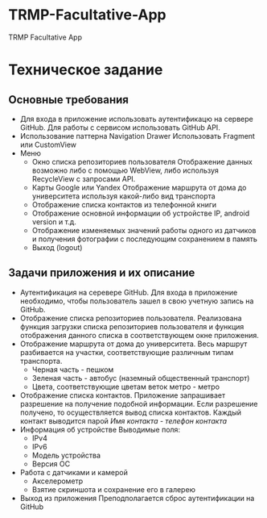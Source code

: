 # TRMP-Facultative-App
TRMP Facultative App

# Техническое задание

## Основные требования

- Для входа в приложение использовать аутентификацю на сервере GitHub.
  Для работы с сервисом использовать GitHub API.
- Использование паттерна Navigation Drawer
  Использовать Fragment или CustomView
- Меню
  - Окно списка репозиториев пользователя
  Отображение данных возможно либо с помощью WebView, либо используя RecycleView с запросами API.
  - Карты Google или Yandex
    Отображение маршрута от дома до университета используя какой-либо вид транспорта
  - Отображение списка контактов из телефонной книги
  - Отображение основной информации об устройстве
    IP, android version и т.д.
  - Отображение изменяемых значений работы одного из датчиков и получения фотографии с последующим сохранением в память
  - Выход (logout)
  
## Задачи приложения и их описание

- Аутентификация на серевере GitHub.
  Для входа в приложение необходимо, чтобы пользователь зашел в свою учетную запись на GitHub.
- Отображение списка репозиториев пользователя.
  Реализована функция загрузки списка репозиториев пользователя и функция отображения данного списка в соответствующем окне приложения.
- Отображение маршрута от дома до университета.
  Весь маршрут разбивается на участки, соответствующие различным типам транспорта. 
  - Черная часть - пешком
  - Зеленая часть - автобус (наземный общественный транспорт)
  - Цвета, соответствующие цветам веток метро - метро
- Отображение списка контактов.
  Приложение запрашивает разрешение на получение подобной информации.
  Если разрешение получено, то осуществляется вывод списка контактов.
  Каждый контакт выводится парой *Имя контакта - телефон контакта*
- Информация об устройстве
  Выводимые поля:
  - IPv4
  - IPv6
  - Модель устройства
  - Версия ОС
- Работа с датчиками и камерой
  - Акселерометр
  - Взятие скриншота и сохранение его в галерею
- Выход из приложения
  Преподполагается сброс аутентификации на GitHub
